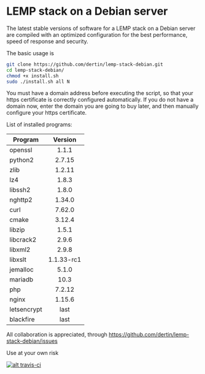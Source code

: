 # LEMP stack on a Debian server

The latest stable versions of software for a LEMP stack on a Debian server are compiled with an optimized configuration for the best performance, speed of response and security.

The basic usage is
```sh
git clone https://github.com/dertin/lemp-stack-debian.git
cd lemp-stack-debian/
chmod +x install.sh
sudo ./install.sh all N
```

You must have a domain address before executing the script, so that your https certificate is correctly configured automatically. If you do not have a domain now, enter the domain you are going to buy later, and then manually configure your https certificate.

List of installed programs:

| Program       | Version    |
| ------------- |:----------:|
| openssl       | 1.1.1      |
| python2       | 2.7.15     |
| zlib          | 1.2.11     |
| lz4           | 1.8.3      |
| libssh2       | 1.8.0      |
| nghttp2       | 1.34.0     |
| curl          | 7.62.0     |
| cmake         | 3.12.4     |
| libzip        | 1.5.1      |
| libcrack2     | 2.9.6      |
| libxml2       | 2.9.8      |
| libxslt       | 1.1.33-rc1 |
| jemalloc      | 5.1.0      |
| mariadb       | 10.3       |
| php           | 7.2.12     |
| nginx         | 1.15.6     |
| letsencrypt   | last       |
| blackfire     | last       |


All collaboration is appreciated, through https://github.com/dertin/lemp-stack-debian/issues

Use at your own risk

[![alt travis-ci](https://travis-ci.org/dertin/lemp-stack-debian.svg?branch=develop)](https://travis-ci.org/dertin/lemp-stack-debian/)
